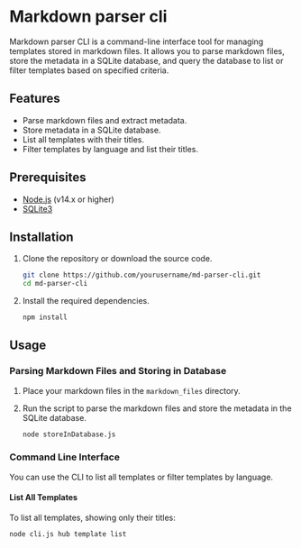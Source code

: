 # Markdown parser cli

 Markdown parser CLI is a command-line interface tool for managing templates stored in markdown files. It allows you to parse markdown files, store the metadata in a SQLite database, and query the database to list or filter templates based on specified criteria.

## Features

- Parse markdown files and extract metadata.
- Store metadata in a SQLite database.
- List all templates with their titles.
- Filter templates by language and list their titles.

## Prerequisites

- [Node.js](https://nodejs.org/) (v14.x or higher)
- [SQLite3](https://www.sqlite.org/)

## Installation

1. Clone the repository or download the source code.

    ```bash
    git clone https://github.com/yourusername/md-parser-cli.git
    cd md-parser-cli
    ```

2. Install the required dependencies.

    ```bash
    npm install
    ```

## Usage

### Parsing Markdown Files and Storing in Database

1. Place your markdown files in the `markdown_files` directory.

2. Run the script to parse the markdown files and store the metadata in the SQLite database.

    ```bash
    node storeInDatabase.js
    ```

### Command Line Interface

You can use the CLI to list all templates or filter templates by language.

#### List All Templates

To list all templates, showing only their titles:

```bash
node cli.js hub template list
